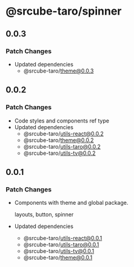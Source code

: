 # @srcube-taro/spinner

## 0.0.3

### Patch Changes

- Updated dependencies
  - @srcube-taro/theme@0.0.3

## 0.0.2

### Patch Changes

- Code styles and components ref type
- Updated dependencies
  - @srcube-taro/utils-react@0.0.2
  - @srcube-taro/theme@0.0.2
  - @srcube-taro/utils-taro@0.0.2
  - @srcube-taro/utils-tv@0.0.2

## 0.0.1

### Patch Changes

- Components with theme and global package.

  layouts, button, spinner

- Updated dependencies
  - @srcube-taro/utils-react@0.0.1
  - @srcube-taro/utils-taro@0.0.1
  - @srcube-taro/utils-tv@0.0.1
  - @srcube-taro/theme@0.0.1
